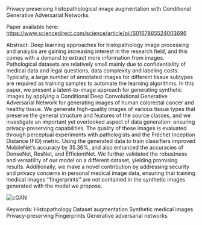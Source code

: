 Privacy preserving histopathological image augmentation with Conditional Generative Adversarial Networks

Paper available here: https://www.sciencedirect.com/science/article/pii/S0167865524003696

Abstract:
Deep learning approaches for histopathology image processing and analysis are gaining increasing interest in the research field, and this comes with a demand to extract more information from images. Pathological datasets are relatively small mainly due to confidentiality of medical data and legal questions, data complexity and labeling costs. Typically, a large number of annotated images for different tissue subtypes are required as training samples to automate the learning algorithms. In this paper, we present a latent-to-image approach for generating synthetic images by applying a Conditional Deep Convolutional Generative Adversarial Network for generating images of human colorectal cancer and healthy tissue. We generate high-quality images of various tissue types that preserve the general structure and features of the source classes, and we investigate an important yet overlooked aspect of data generation: ensuring privacy-preserving capabilities. The quality of these images is evaluated through perceptual experiments with pathologists and the Fréchet Inception Distance
(FID) metric. Using the generated data to train classifiers improved MobileNet’s accuracy by 35.36%, and also enhanced the accuracies of DenseNet, ResNet, and EfficientNet. We further validated the robustness and versatility of our model on a different dataset, yielding promising results. Additionally, we make a novel contribution by addressing security and privacy concerns in personal medical image data, ensuring that training medical images ‘‘fingerprints’’ are not contained in the synthetic images generated with the model we propose.

![cGAN](https://user-images.githubusercontent.com/92714719/200405358-39a5e0fd-d14c-465c-bb47-7167b9180167.png)

Keywords: 
Histopathology
Dataset augmentation
Synthetic medical images
Privacy-preserving
Fingerprints
Generative adversarial networks
